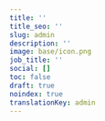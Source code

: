 ```yaml
---
title: ''
title_seo: ''
slug: admin
description: ''
image: base/icon.png
job_title: ''
social: []
toc: false
draft: true
noindex: true
translationKey: admin
---
```

